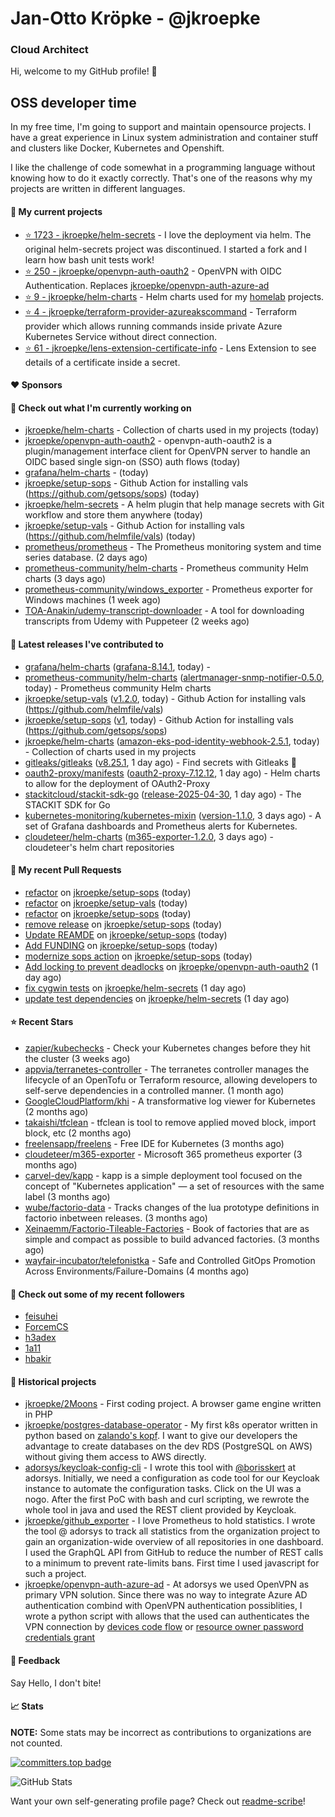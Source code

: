 # Jan-Otto Kröpke - @jkroepke
### Cloud Architect 

Hi, welcome to my GitHub profile! 👋

## OSS developer time
In my free time, I'm going to support and maintain opensource projects. I have a great experience in Linux system administration and container stuff and clusters like Docker, Kubernetes and Openshift.

I like the challenge of code somewhat in a programming language without knowing how to do it exactly correctly. That's one of the reasons why my projects are written in different languages.

#### 🌱 My current projects
- [⭐️ 1723 - jkroepke/helm-secrets](https://github.com/jkroepke/helm-secrets) - I love the deployment via helm. The original helm-secrets project was discontinued. I started a fork and I learn how bash unit tests work!
- [⭐️ 250 - jkroepke/openvpn-auth-oauth2](https://github.com/jkroepke/openvpn-auth-oauth2) - OpenVPN with OIDC Authentication. Replaces  [jkroepke/openvpn-auth-azure-ad](https://github.com/jkroepke/openvpn-auth-azure-ad) 
- [⭐️ 9 - jkroepke/helm-charts](https://github.com/jkroepke/helm-charts) - Helm charts used for my [homelab](https://github.com/jkroepke/homelab) projects.
- [⭐️ 4 - jkroepke/terraform-provider-azureakscommand](https://github.com/jkroepke/terraform-provider-azureakscommand) - Terraform provider which allows running commands inside private Azure Kubernetes Service without direct connection.
- [⭐️ 61 - jkroepke/lens-extension-certificate-info](https://github.com/jkroepke/lens-extension-certificate-info) - Lens Extension to see details of a certificate inside a secret.

#### ❤️ Sponsors


#### 👷 Check out what I'm currently working on

- [jkroepke/helm-charts](https://github.com/jkroepke/helm-charts) - Collection of charts used in my projects (today)
- [jkroepke/openvpn-auth-oauth2](https://github.com/jkroepke/openvpn-auth-oauth2) - openvpn-auth-oauth2 is a plugin/management interface client for OpenVPN server to handle an OIDC based single sign-on (SSO) auth flows (today)
- [grafana/helm-charts](https://github.com/grafana/helm-charts) -  (today)
- [jkroepke/setup-sops](https://github.com/jkroepke/setup-sops) - Github Action for installing vals (https://github.com/getsops/sops) (today)
- [jkroepke/helm-secrets](https://github.com/jkroepke/helm-secrets) - A helm plugin that help manage secrets with Git workflow and store them anywhere (today)
- [jkroepke/setup-vals](https://github.com/jkroepke/setup-vals) - Github Action for installing vals (https://github.com/helmfile/vals) (today)
- [prometheus/prometheus](https://github.com/prometheus/prometheus) - The Prometheus monitoring system and time series database. (2 days ago)
- [prometheus-community/helm-charts](https://github.com/prometheus-community/helm-charts) - Prometheus community Helm charts (3 days ago)
- [prometheus-community/windows_exporter](https://github.com/prometheus-community/windows_exporter) - Prometheus exporter for Windows machines (1 week ago)
- [TOA-Anakin/udemy-transcript-downloader](https://github.com/TOA-Anakin/udemy-transcript-downloader) - A tool for downloading transcripts from Udemy with Puppeteer (2 weeks ago)

#### 🔭 Latest releases I've contributed to

- [grafana/helm-charts](https://github.com/grafana/helm-charts) ([grafana-8.14.1](https://github.com/grafana/helm-charts/releases/tag/grafana-8.14.1), today) - 
- [prometheus-community/helm-charts](https://github.com/prometheus-community/helm-charts) ([alertmanager-snmp-notifier-0.5.0](https://github.com/prometheus-community/helm-charts/releases/tag/alertmanager-snmp-notifier-0.5.0), today) - Prometheus community Helm charts
- [jkroepke/setup-vals](https://github.com/jkroepke/setup-vals) ([v1.2.0](https://github.com/jkroepke/setup-vals/releases/tag/v1.2.0), today) - Github Action for installing vals (https://github.com/helmfile/vals)
- [jkroepke/setup-sops](https://github.com/jkroepke/setup-sops) ([v1](https://github.com/jkroepke/setup-sops/releases/tag/v1), today) - Github Action for installing vals (https://github.com/getsops/sops)
- [jkroepke/helm-charts](https://github.com/jkroepke/helm-charts) ([amazon-eks-pod-identity-webhook-2.5.1](https://github.com/jkroepke/helm-charts/releases/tag/amazon-eks-pod-identity-webhook-2.5.1), today) - Collection of charts used in my projects
- [gitleaks/gitleaks](https://github.com/gitleaks/gitleaks) ([v8.25.1](https://github.com/gitleaks/gitleaks/releases/tag/v8.25.1), 1 day ago) - Find secrets with Gitleaks 🔑
- [oauth2-proxy/manifests](https://github.com/oauth2-proxy/manifests) ([oauth2-proxy-7.12.12](https://github.com/oauth2-proxy/manifests/releases/tag/oauth2-proxy-7.12.12), 1 day ago) - Helm charts to allow for the deployment of OAuth2-Proxy
- [stackitcloud/stackit-sdk-go](https://github.com/stackitcloud/stackit-sdk-go) ([release-2025-04-30](https://github.com/stackitcloud/stackit-sdk-go/releases/tag/release-2025-04-30), 1 day ago) - The STACKIT SDK for Go
- [kubernetes-monitoring/kubernetes-mixin](https://github.com/kubernetes-monitoring/kubernetes-mixin) ([version-1.1.0](https://github.com/kubernetes-monitoring/kubernetes-mixin/releases/tag/version-1.1.0), 3 days ago) -  A set of Grafana dashboards and Prometheus alerts for Kubernetes.
- [cloudeteer/helm-charts](https://github.com/cloudeteer/helm-charts) ([m365-exporter-1.2.0](https://github.com/cloudeteer/helm-charts/releases/tag/m365-exporter-1.2.0), 3 days ago) - cloudeteer's helm chart repositories

#### 🔨 My recent Pull Requests

- [refactor](https://github.com/jkroepke/setup-sops/pull/18) on [jkroepke/setup-sops](https://github.com/jkroepke/setup-sops) (today)
- [refactor](https://github.com/jkroepke/setup-vals/pull/115) on [jkroepke/setup-vals](https://github.com/jkroepke/setup-vals) (today)
- [refactor](https://github.com/jkroepke/setup-sops/pull/17) on [jkroepke/setup-sops](https://github.com/jkroepke/setup-sops) (today)
- [remove release](https://github.com/jkroepke/setup-sops/pull/16) on [jkroepke/setup-sops](https://github.com/jkroepke/setup-sops) (today)
- [Update REAMDE](https://github.com/jkroepke/setup-sops/pull/15) on [jkroepke/setup-sops](https://github.com/jkroepke/setup-sops) (today)
- [Add FUNDING](https://github.com/jkroepke/setup-sops/pull/12) on [jkroepke/setup-sops](https://github.com/jkroepke/setup-sops) (today)
- [modernize sops action](https://github.com/jkroepke/setup-sops/pull/2) on [jkroepke/setup-sops](https://github.com/jkroepke/setup-sops) (today)
- [Add locking to prevent deadlocks](https://github.com/jkroepke/openvpn-auth-oauth2/pull/490) on [jkroepke/openvpn-auth-oauth2](https://github.com/jkroepke/openvpn-auth-oauth2) (1 day ago)
- [fix cygwin tests](https://github.com/jkroepke/helm-secrets/pull/510) on [jkroepke/helm-secrets](https://github.com/jkroepke/helm-secrets) (1 day ago)
- [update test dependencies](https://github.com/jkroepke/helm-secrets/pull/507) on [jkroepke/helm-secrets](https://github.com/jkroepke/helm-secrets) (1 day ago)

#### ⭐ Recent Stars

- [zapier/kubechecks](https://github.com/zapier/kubechecks) - Check your Kubernetes changes before they hit the cluster (3 weeks ago)
- [appvia/terranetes-controller](https://github.com/appvia/terranetes-controller) - The terranetes controller manages the lifecycle of an OpenTofu or Terraform resource, allowing developers to self-serve dependencies in a controlled manner. (1 month ago)
- [GoogleCloudPlatform/khi](https://github.com/GoogleCloudPlatform/khi) - A transformative log viewer for Kubernetes (2 months ago)
- [takaishi/tfclean](https://github.com/takaishi/tfclean) - tfclean is tool to remove applied moved block, import block, etc (2 months ago)
- [freelensapp/freelens](https://github.com/freelensapp/freelens) - Free IDE for Kubernetes (3 months ago)
- [cloudeteer/m365-exporter](https://github.com/cloudeteer/m365-exporter) - Microsoft 365 prometheus exporter (3 months ago)
- [carvel-dev/kapp](https://github.com/carvel-dev/kapp) - kapp is a simple deployment tool focused on the concept of "Kubernetes application" — a set of resources with the same label (3 months ago)
- [wube/factorio-data](https://github.com/wube/factorio-data) - Tracks changes of the lua prototype definitions in factorio inbetween releases. (3 months ago)
- [Xeinaemm/Factorio-Tileable-Factories](https://github.com/Xeinaemm/Factorio-Tileable-Factories) - Book of factories that are as simple and compact as possible to build advanced factories. (3 months ago)
- [wayfair-incubator/telefonistka](https://github.com/wayfair-incubator/telefonistka) - Safe and Controlled GitOps Promotion Across Environments/Failure-Domains (4 months ago)

#### 👯 Check out some of my recent followers

- [feisuhei](https://github.com/feisuhei)
- [ForcemCS](https://github.com/ForcemCS)
- [h3adex](https://github.com/h3adex)
- [1a11](https://github.com/1a11)
- [hbakir](https://github.com/hbakir)

#### 📜 Historical projects
- [jkroepke/2Moons](https://github.com/jkroepke/2Moons) - First coding project. A browser game engine written in PHP
- [jkroepke/postgres-database-operator](https://github.com/jkroepke/postgres-database-operator) - My first k8s operator written in python based on [zalando's kopf](https://github.com/zalando-incubator/kopf). I want to give our developers the advantage to create databases on the dev RDS (PostgreSQL on AWS) without giving them access to AWS directly.
- [adorsys/keycloak-config-cli](https://github.com/adorsys/keycloak-config-cli) - I wrote this tool with [@borisskert](https://github.com/borisskert) at adorsys. Initially, we need a configuration as code tool for our Keycloak instance to automate the configuration tasks. Click on the UI was a nogo. After the first PoC with bash and curl scripting, we rewrote the whole tool in java and used the REST client provided by Keycloak.
- [jkroepke/github_exporter](https://github.com/jkroepke/github_exporter) - I love Prometheus to hold statistics. I wrote the tool @ adorsys to track all statistics from the organization project to gain an organization-wide overview of all repositories in one dashboard. I used the GraphQL API from GitHub to reduce the number of REST calls to a minimum to prevent rate-limits bans. First time I used javascript for such a project.
- [jkroepke/openvpn-auth-azure-ad](https://github.com/jkroepke/openvpn-auth-azure-ad) - At adorsys we used OpenVPN as primary VPN solution. Since there was no way to integrate Azure AD authentication combind with OpenVPN authentication possiblities, I wrote a python script with allows that the used can authenticates the VPN connection by [devices code flow](https://docs.microsoft.com/en-us/azure/active-directory/develop/v2-oauth2-device-code) or [resource owner password credentials grant](https://docs.microsoft.com/en-us/azure/active-directory/develop/v2-oauth-ropc)

#### 💬 Feedback

Say Hello, I don't bite!

#### 📈 Stats

**NOTE:** Some stats may be incorrect as contributions to organizations
are not counted.

[![committers.top badge](https://user-badge.committers.top/germany/jkroepke.svg)](https://user-badge.committers.top/germany/jkroepke)

![GitHub Stats](https://github-readme-stats.vercel.app/api?username=jkroepke&count_private=false&theme=tokyonight&show_icons=true)

Want your own self-generating profile page? Check out [readme-scribe](https://github.com/muesli/readme-scribe)!
